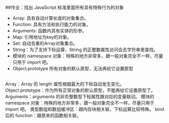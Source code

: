 ##作业：找出 JavaScript 标准里面所有具有特殊行为的对象
* Array: 具有自动计算长度的对象集合。
* Function: 具有方法和执行能力的对象。
* Arguments: 函数内具有实体的形参。
* Map: 引用地址为key的对象。
* Set: 自动去重的Array对象集合。
* String：为了支持下标运算，String 的正整数属性访问会去字符串里查找。
* 模块的 namespace 对象：特殊的地方非常多，跟一般对象完全不一样，尽量只用于 import 吧。
* Object.prototype   所有对象的默认原型，无法再给它设置原型
##
  Array：Array 的 length 属性根据最大的下标自动发生变化。
  Object.prototype：作为所有正常对象的默认原型，不能再给它设置原型了。
  Arguments：arguments 的非负整数型下标属性跟对应的变量联动。
  模块的 namespace 对象：特殊的地方非常多，跟一般对象完全不一样，尽量只用于 import 吧。
  类型数组和数组缓冲区：跟内存块相关联，下标运算比较特殊。
  bind 后的 function：跟原来的函数相关联。